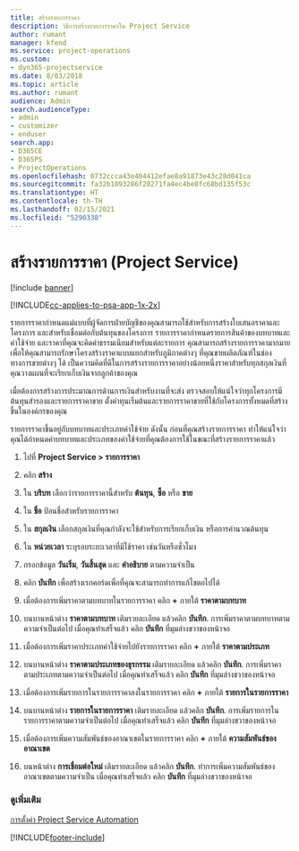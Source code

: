 ```yaml
---
title: สร้างรายการราคา
description: วิธีการสร้างรายการราคาใน Project Service
author: rumant
manager: kfend
ms.service: project-operations
ms.custom:
- dyn365-projectservice
ms.date: 8/03/2018
ms.topic: article
ms.author: rumant
audience: Admin
search.audienceType:
- admin
- customizer
- enduser
search.app:
- D365CE
- D365PS
- ProjectOperations
ms.openlocfilehash: 0732ccca43e404412efae8a91873e43c28d041ca
ms.sourcegitcommit: fa32b1893286f20271fa4ec4be8fc68bd135f53c
ms.translationtype: HT
ms.contentlocale: th-TH
ms.lasthandoff: 02/15/2021
ms.locfileid: "5290338"
---
```

# <a name="create-a-price-list-project-service"></a>สร้างรายการราคา (Project Service)

[!include [banner](../includes/psa-now-project-operations.md)]

[!INCLUDE[cc-applies-to-psa-app-1x-2x](../includes/cc-applies-to-psa-app-1x-2x.md)]

รายการราคากำหนดแม่แบบที่ผู้จัดการฝ่ายบัญชีของคุณสามารถใช้สำหรับการสร้างใบเสนอราคาและโครงการ และสำหรับเชื่อมต่อกับต้นทุนของโครงการ รายการราคากำหนดรายการสินค้าของบทบาทและค่าใช้จ่าย และราคาที่คุณจะคิดค่าธรรมเนียมสำหรับแต่ละรายการ คุณสามารถสร้างรายการราคามากมาย เพื่อให้คุณสามารถรักษาโครงสร้างราคาแบบแยกสำหรับภูมิภาคต่างๆ ที่คุณขายผลิตภัณฑ์ในช่องทางการขายต่างๆ ได้ เป็นความคิดที่ดีในการสร้างรายการราคาอย่างน้อยหนึ่งราคาสำหรับทุกสกุลเงินที่คุณวางแผนที่จะเรียกเก็บเงินจากลูกค้าของคุณ  
  
เมื่อต้องการสร้างการประมาณการด้านการเงินสำหรับงานที่จะส่ง ตรวจสอบให้แน่ใจว่าทุกโครงการมีต้นทุนสำรองและรายการราคาขาย ตั้งค่าทุนเริ่มต้นและรายการราคาขายที่ใช้กับโครงการทั้งหมดที่สร้างขึ้นในองค์กรของคุณ  
  
รายการราคาขึ้นอยู่กับบทบาทและประเภทค่าใช้จ่าย ดังนั้น ก่อนที่คุณสร้างรายการราคา ทำให้แน่ใจว่าคุณได้กำหนดค่าบทบาทและประเภทของค่าใช้จ่ายที่คุณต้องการใช้ในขณะที่สร้างรายการราคาแล้ว  
  
1.  ไปที่ **Project Service > รายการราคา**  
  
2.  คลิก **สร้าง**  
  
3.  ใน **บริบท** เลือกว่ารายการราคานี้สำหรับ **ต้นทุน**, **ซื้อ** หรือ **ขาย**  
  
4.  ใน **ชื่อ** ป้อนชื่อสำหรับรายการราคา  
  
5.  ใน **สกุลเงิน** เลือกสกุลเงินที่คุณกำลังจะใช้สำหรับการเรียกเก็บเงิน หรือการคำนวณต้นทุน  
  
6.  ใน **หน่วยเวลา** ระบุรอบระยะเวลาที่มีใช้ราคา เช่นวันหรือชั่วโมง  
  
7.  กรอกข้อมูล **วันเริ่ม**, **วันสิ้นสุด** และ **คำอธิบาย** ตามความจำเป็น  
  
8.  คลิก **บันทึก** เพื่อสร้างเรกคอร์ดเพื่อที่คุณจะสามารถทำการแก้ไขตอไปได้  
  
9. เมื่อต้องการเพิ่มราคาตามบทบาทในรายการราคา คลิก **+**  ภายใต้ **ราคาตามบทบาท**  
  
10. บนบานหน้าต่าง **ราคาตามบทบาท** เติมรายละเอียด แล้วคลิก **บันทึก**. การเพิ่มราคาตามบทบาทตามความจำเป็นต่อไป เมื่อคุณทำเสร็จแล้ว คลิก **บันทึก** ที่มุมล่างขวาของหน้าจอ  
  
11. เมื่อต้องการเพิ่มราคาประเภทค่าใช้จ่ายไปยังรายการราคา คลิก **+** ภายใต้ **ราคาตามประเภท**  
  
12. บนบานหน้าต่าง **ราคาตามประเภทของธุรกรรม** เติมรายละเอียด แล้วคลิก **บันทึก**. การเพิ่มราคาตามประเภทตามความจำเป็นต่อไป เมื่อคุณทำเสร็จแล้ว คลิก **บันทึก** ที่มุมล่างขวาของหน้าจอ  
  
13. เมื่อต้องการเพิ่มรายการในรายการราคาลงในรายการราคา คลิก **+** ภายใต้ **รายการในรายการราคา**  
  
14. บนบานหน้าต่าง **รายการในรายการราคา** เติมรายละเอียด แล้วคลิก **บันทึก**. การเพิ่มรายการในรายการราคาตามความจำเป็นต่อไป เมื่อคุณทำเสร็จแล้ว คลิก **บันทึก** ที่มุมล่างขวาของหน้าจอ  
  
15. เมื่อต้องการเพิ่มความสัมพันธ์ของอาณาเขตในรายการราคา คลิก **+** ภายใต้ **ความสัมพันธ์ของอาณาเขต**  
  
16. บนหน้าต่าง **การเชื่อมต่อใหม่** เติมรายละเอียด แล้วคลิก **บันทึก**. ทำการเพิ่มความสัมพันธ์ของอาณาเขตตามความจำเป็น เมื่อคุณทำเสร็จแล้ว คลิก **บันทึก** ที่มุมล่างขวาของหน้าจอ  
  
### <a name="see-also"></a>ดูเพิ่มเติม  
 [การตั้งค่า Project Service Automation](../psa/configure.md)


[!INCLUDE[footer-include](../includes/footer-banner.md)]